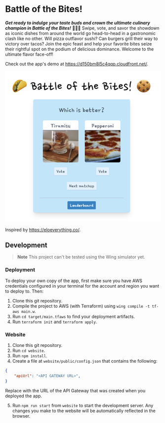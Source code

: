 # Battle of the Bites!

***Get ready to indulge your taste buds and crown the ultimate culinary champion in Battle of the Bites!*** 🍔🍕🍣
Swipe, vote, and savor the showdown as iconic dishes from around the world go head-to-head in a gastronomic clash like no other.
Will pizza outflavor sushi?
Can burgers grill their way to victory over tacos?
Join the epic feast and help your favorite bites seize their rightful spot on the podium of delicious dominance.
Welcome to the ultimate flavor face-off!

Check out the app's demo at https://d150bm8l5c4qqp.cloudfront.net/.

![Battle of the Bites screenshot](screenshot.png)

Inspired by https://eloeverything.co/.

## Development

> **Note**
> This project can't be tested using the Wing simulator yet.

### Deployment

To deploy your own copy of the app, first make sure you have AWS credentials configured in your terminal for the account and region you want to deploy to.
Then:
1. Clone this git repository.
2. Compile the project to AWS (with Terraform) using `wing compile -t tf-aws main.w`.
3. Run `cd target/main.tfaws` to find your deployment artifacts.
4. Run `terraform init` and `terraform apply`.

### Website

1. Clone this git repository.
2. Run `cd website`.
3. Run `npm install`.
4. Create a file at `website/public/config.json` that contains the following:

```json
{
    "apiUrl": "<API GATEWAY URL>",
}
```

Replace <API GATEWAY URL> with the URL of the API Gateway that was created when you deployed the app.

5. Run `npm run start` from `website` to start the development server. Any changes you make to the website will be automatically reflected in the browser.
